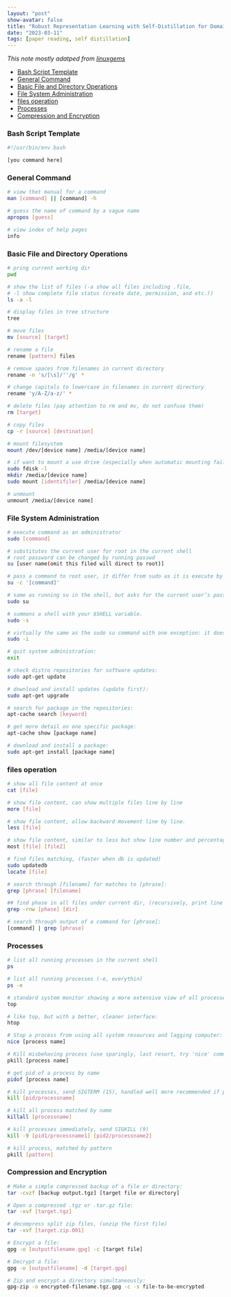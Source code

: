 ```yaml
---
layout: "post"
show-avatar: false
title: "Robust Representation Learning with Self-Distillation for Domain Generalization"
date: "2023-03-11"
tags: [paper reading, self distillation]
---
```


*This note mostly adatped from [linuxgems](https://github.com/kevinthew/linuxgems)*


- [Bash Script Template](#bash-script-template)
- [General Command](#general-command)
- [Basic File and Directory Operations](#basic-file-and-directory-operations)
- [File System Administration](#file-system-administration)
- [files operation](#files-operation)
- [Processes](#processes)
- [Compression and Encryption](#compression-and-encryption)




### Bash Script Template
```bash
#!/usr/bin/env bash

[you command here]
```

### General Command
```bash
# view thet manual for a command
man [command] || [command] -h

# guess the name of command by a vague name
apropos [guess]

# view index of help pages
info
```

### Basic File and Directory Operations
```bash
# pring current working dir
pwd

# show the list of files (-a show all files including .file, 
# -l show complete file status (create date, permission, and etc.))
ls -a -l

# display files in tree structure
tree

# move files
mv [source] [target]

# rename a file
rename [pattern] files

# remove spaces from filenames in current directory
rename -n 's/[\s]/''/g' *

# change capitals to lowercase in filenames in current directory
rename 'y/A-Z/a-z/' *

# delete files (pay attention to rm and mv, do not confuse them)
rm [target]

# copy files
cp -r [source] [destination]

# mount filesystem
mount /dev/[device name] /media/[device name]

# if want to mount a use drive (especially when automatic mounting failed)
sudo fdisk -l
mkdir /media/[device name]
sudo mount [identifiler] /media/[device name]

# unmount
unmount /media/[device name]
```


### File System Administration

```bash
# execute command as an administrator
sudo [command]

# substitutes the current user for root in the current shell
# root password can be changed by running passwd
su [user name(omit this filed will direct to root)]

# pass a command to root user, it differ from sudo as it is execute by root user
su -c '[command]'

# same as running su in the shell, but asks for the current user’s password rather than root
sudo su

# summons a shell with your $SHELL variable.
sudo -s

# virtually the same as the sudo su command with one exception: it does not directly interact with the root user.
sudo -i

# quit system administration:
exit

# check distro repositories for software updates:
sudo apt-get update

# download and install updates (update first):
sudo apt-get upgrade

# search for package in the repositories:
apt-cache search [keyword]

# get more detail on one specific package:
apt-cache show [package name]

# download and install a package:
sudo apt-get install [package name]

```


### files operation

```bash
# show all file content at once
cat [file]

# show file content, can show multiple files line by line
more [file]

# show file content, allow backward movement line by line.
less [file]

# show file content, similar to less but show line number and percentage
most [file] [file2]

# find files matching, (faster when db is updated)
sudo updatedb
locate [file]

# search through [filename] for matches to [phrase]:
grep [phrase] [filename]

## find phase in all files under current dir, (recursively, print line number, match words)
grep -rnw [phase] [dir]

# search through output of a command for [phrase]:
[command] | grep [phrase]
```


### Processes

```bash
# list all running processes in the current shell
ps

# list all running processes (-e, everythin)
ps -e

# standard system monitor showing a more extensive view of all processes and system resources
top

# like top, but with a better, cleaner interface:
htop

# Stop a process from using all system resources and lagging computer:
nice [process name]

# Kill misbehaving process (use sparingly, last resort, try 'nice' command first):
pkill [process name]

# get pid of a process by name
pidof [process name]

# kill processes, send SIGTERM (15), handled well more recommended if possible
kill [pid/processname]

# kill all process matched by name
killall [processname]

# kill processes immediately, send SIGKILL (9)
kill -9 [pid1/processname1] [pid2/processname2]

# kill process, matched by pattern
pkill [pattern]
```


### Compression and Encryption

```bash
# Make a simple compressed backup of a file or directory:
tar -cvzf [backup output.tgz] [target file or directory]

# Open a compressed .tgz or .tar.gz file:
tar -xvf [target.tgz]

# decompress split zip files, (unzip the first file)
tar -xvf [target.zip.001]

# Encrypt a file:
gpg -o [outputfilename.gpg] -c [target file]

# Decrypt a file:
gpg -o [outputfilename] -d [target.gpg]

# Zip and encrypt a directory simultaneously:
gpg-zip -o encrypted-filename.tgz.gpg -c -s file-to-be-encrypted
```